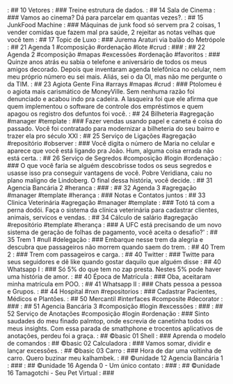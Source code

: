 [](base/vetores/Readme.md)     : ## 10 Vetores                                                       : ### Treine estrutura de dados.
[](base/cinema/Readme.md)      : ## 14 Sala de Cinema                                                : ### Vamos ao cinema? Dá para parcelar em quantas vezes?.
[](base/junkfood/Readme.md)    : ## 15 JunkFood Machine                                              : ### Máquinas de junk food só servem pra 2 coisas, 1 vender comidas que fazem mal pra saúde, 2 rejeitar as notas velhas que você tem
[](base/topic/Readme.md)       : ## 17 Topic de Luxo                                                 : ### Jurema Araturi via balão do Metrópole
[](base/agenda1/Readme.md)     : ## 21 Agenda 1 #composição #ordenação #lote #crud                   : ###
[](base/agenda2/Readme.md)     : ## 22 Agenda 2 #composição #mapas #excessões #ordenação #favoritos  : ### Quinze anos atrás eu sabia o telefone e aniversário de todos os meus amigos decorado. Depois que inventaram agenda telefônica no celular, nem meu próprio número eu sei mais. Aliás, sei o da OI, mas não me pergunte o da TIM.
[](base/agiota/Readme.md)      : ## 23 Agiota Gente Fina #arrays #mapas #crud                        : ### Ptolomeu é o agiota mais carismático de MoneyVille. Sem nenhuma razão foi denunciado e acabou indo pra cadeira. A lasqueira foi que ele afirma que quem implementou o software de controle dos empréstimos e quem apagou os registro dos defuntos foi você.
[](base/bilheteria/Readme.md)  : ## 24 Bilheteria #agregação #manager #template                      : ### Fazer vendas usando papel e caneta é coisa do passado. Você foi contratado para modernizar a bilheteria do seu bairro e trazer ela pro século XXI
[](base/ligacoes/Readme.md)    : ## 25 Serviço de Ligações #agregação #repositório #observer         : ### Você digita o número de Maria no celular e aparece que você está ligando pra João. Hum, alguma coisa errada não está certa.
[](base/segredos/Readme.md)    : ## 26 Serviço de Segredos #composição #login #ordenação             : ### O que você faria se alguém descobrisse todos os seus segredos e usasse isso pra conseguir vantagens de você. Pobre Veridiana, caiu no plano maligno de Lindoberg. O final dessa história, você decide.
[](base/agencia/Readme.md)     : ## 31 Agencia Bancária 2 #heranca                                   : ###
[](base/agenda3/Readme.md)     : ## 32 Agenda 3 #agregação #manager #template #herança               : ### Notas e Contatos juntos
[](base/clinica/Readme.md)     : ## 33 Clinica Veterinária #agregação #manager #template             : ### Totó tá com a perna dodói. Faça o sistema da clínica veterinária para cadastrar clientes, animais, servicos e vendas.
[](base/salario/Readme.md)     : ## 34 Cálculo de salário #agregação #repositório #template #herança : ### A UFC está precisando de um novo sistema de geração de folhas de pagamento, você aceita o desafio?'
[](base/trem/Readme.md)        : ## 35 Trem 1 #null #delegação                                       : ### Embarque nesse trem da alegria e descubra que passageiros não morrem quando saem do trem.
[](base/trem2/Readme.md)       : ## 40 Trem 2                                                        : ### Trem com passageiros e carga.
[](base/twitter/Readme.md)     : ## 40 Twitter                                                       : ### Twitte para seus seguidores e dê like quando gostar daquilo que alguém disse
[](base/whatsapp/Readme.md)    : ## 40 Whatsapp I                                                    : ### Só 5% do que tem no zap presta. Nestes 5% pode haver uma história de amor.
[](base/matricula/Readme.md)   : ## 40 Época de Matrícula                                            : ### Oba, aceitaram minha matrícula em POO.
[](base/whatsapp_v2/Readme.md) : ## 41 Whatsapp II                                                   : ### Chats pessoa a pessoa e Grupos.
[](base/hospital/Readme.md)    : ## 44 Hospital #nxn #repositorios                                   : ### Cadastrar Pacientes, Médicos e Plantões.
[](base/mercantil/Readme.md)   : ## 50 Mercantil #interfaces #composite #decorator                   : ###
[](base/banco/Readme.md)       : ## 51 Agencia Bancária 3 #composição #login #excessões              : ###
[](base/anotacoes/Readme.md)   : ## 52 Serviço de Anotações #composição #login #ordenação            : ### Sinto saudades do meu finado palmtop, onde escrevia de canetinha todos os meus insights. Com essa parada de smathphone e trocentos aplicativos de anotações, perdeu foi a graça.
[](base/shell/Readme.md)       : ## ©basic 01 Shell                                                  : ### Aprenda o modelo de comandos
[](base/calculadora/Readme.md) : ## ©basic 02 Calculadora                                            : ### Vamos somar, dividir e lançar excessões.
[](base/carro/Readme.md)       : ## ©basic 03 Carro                                                  : ### Hora de dar uma voltinha de carro. Quero buzinar meu kalhambek.
[](base/conta/Readme.md)       : ## ©unidade 12 Agencia Bancária 1                                   : ### 
[](base/contato/Readme.md)     : ## ©unidade 16 Agenda 0 - Um único contato                          : ### 
[](base/tamagotchi/Readme.md)  : ## ©unidade 16 Tamagotchi - Seu Pet Virtual                         : ###
